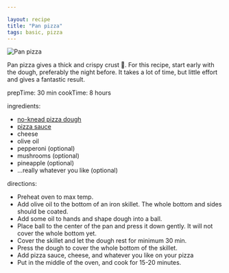 ```yaml
---

layout: recipe
title: "Pan pizza"
tags: basic, pizza
---
```


![Pan pizza](/recipes/pix/pan-pizza.webp)

Pan pizza gives a thick and crispy crust 🍕. For this recipe, start early with the dough, preferably the night before. It takes a lot of time, but little effort and gives a fantastic result.

prepTime: 30 min
cookTime: 8 hours

ingredients:
- [no-knead pizza dough](/recipes/no-knead-pizza-dough)
- [pizza sauce](/recipes/pizza-sauce)
- cheese
- olive oil
- pepperoni (optional)
- mushrooms (optional)
- pineapple (optional)
- ...really whatever you like (optional)

directions:
- Preheat oven to max temp.
- Add olive oil to the bottom of an iron skillet. The whole bottom and sides should be coated.
- Add some oil to hands and shape dough into a ball.
- Place ball to the center of the pan and press it down gently. It will not cover the whole bottom yet.
- Cover the skillet and let the dough rest for minimum 30 min.
- Press the dough to cover the whole bottom of the skillet.
- Add pizza sauce, cheese, and whatever you like on your pizza
- Put in the middle of the oven, and cook for 15-20 minutes.
